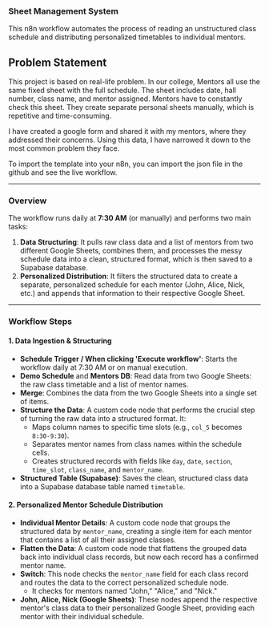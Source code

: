 ### Sheet Management System

This n8n workflow automates the process of reading an unstructured class schedule and distributing personalized timetables to individual mentors.

## Problem Statement
This project is based on real-life problem.
In our college, Mentors all use the same fixed sheet with the full schedule.
The sheet includes date, hall number, class name, and mentor assigned.
Mentors have to constantly check this sheet.
They create separate personal sheets manually, which is repetitive and time-consuming.

I have created a google form and shared it with my mentors, where they addressed their concerns. Using this data, I have narrowed it down to the most common problem they face.

To import the template into your n8n, you can import the json file in the github and see the live workflow.

***

### Overview
The workflow runs daily at **7:30 AM** (or manually) and performs two main tasks:
1.  **Data Structuring**: It pulls raw class data and a list of mentors from two different Google Sheets, combines them, and processes the messy schedule data into a clean, structured format, which is then saved to a Supabase database.
2.  **Personalized Distribution**: It filters the structured data to create a separate, personalized schedule for each mentor (John, Alice, Nick, etc.) and appends that information to their respective Google Sheet.

***

### Workflow Steps

#### 1. Data Ingestion & Structuring
* **Schedule Trigger / When clicking 'Execute workflow'**: Starts the workflow daily at 7:30 AM or on manual execution.
* **Demo Schedule** and **Mentors DB**: Read data from two Google Sheets: the raw class timetable and a list of mentor names.
* **Merge**: Combines the data from the two Google Sheets into a single set of items.
* **Structure the Data**: A custom code node that performs the crucial step of turning the raw data into a structured format. It:
    * Maps column names to specific time slots (e.g., `col_5` becomes `8:30-9:30`).
    * Separates mentor names from class names within the schedule cells.
    * Creates structured records with fields like `day`, `date`, `section`, `time_slot`, `class_name`, and `mentor_name`.
* **Structured Table (Supabase)**: Saves the clean, structured class data into a Supabase database table named `timetable`.

#### 2. Personalized Mentor Schedule Distribution
* **Individual Mentor Details**: A custom code node that groups the structured data by `mentor_name`, creating a single item for each mentor that contains a list of all their assigned classes.
* **Flatten the Data**: A custom code node that flattens the grouped data back into individual class records, but now each record has a confirmed mentor name.
* **Switch**: This node checks the `mentor_name` field for each class record and routes the data to the correct personalized schedule node.
    * It checks for mentors named "John," "Alice," and "Nick."
* **John, Alice, Nick (Google Sheets)**: These nodes append the respective mentor's class data to their personalized Google Sheet, providing each mentor with their individual schedule.

